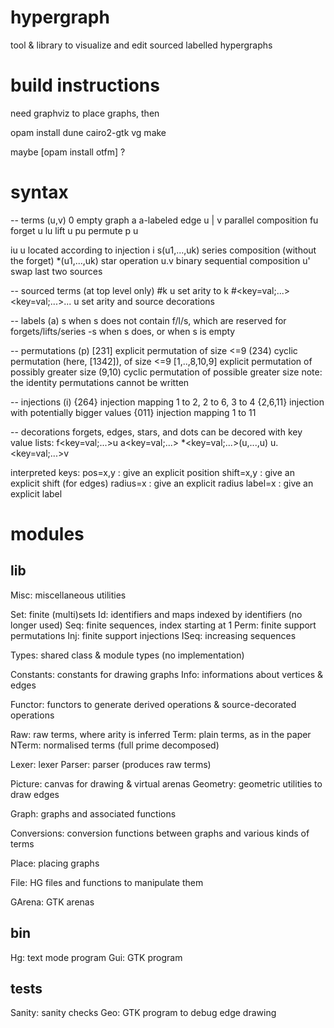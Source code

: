 # hypergraph

tool & library to visualize and edit sourced labelled hypergraphs

# build instructions

need graphviz to place graphs, then

opam install dune cairo2-gtk vg 
make

maybe [opam install otfm] ?


# syntax

-- terms (u,v)
0            empty graph
a            a-labeled edge
u | v        parallel composition
fu           forget u
lu           lift u
pu           permute p u

iu           u located according to injection i
s(u1,...,uk) series composition (without the forget)
*(u1,...,uk) star operation
u.v          binary sequential composition
u'           swap last two sources

-- sourced terms (at top level only)
#k u                              set arity to k
#<key=val;...><key=val;...>... u  set arity and source decorations

-- labels (a)
s             when s does not contain f/l/s, which are reserved for forgets/lifts/series
-s            when s does, or when s is empty

-- permutations (p)
[231]         explicit permutation of size <=9
(234)         cyclic permutation (here, [1342]), of size <=9
[1,..,8,10,9] explicit permutation of possibly greater size
(9,10)        cyclic permutation of possible greater size
note: the identity permutations cannot be written

-- injections (i)
{264}         injection mapping 1 to 2, 2 to 6, 3 to 4 
{2,6,11}      injection with potentially bigger values
{011}         injection mapping 1 to 11

-- decorations
forgets, edges, stars, and dots can be decored with key value lists:
 f<key=val;...>u
 a<key=val;...>
 *<key=val;...>(u,...,u)
 u.<key=val;...>v

interpreted keys:
 pos=x,y     : give an explicit position
 shift=x,y   : give an explicit shift (for edges)
 radius=x    : give an explicit radius
 label=x     : give an explicit label


# modules

## lib
Misc:        miscellaneous utilities

Set:         finite (multi)sets
Id:          identifiers and maps indexed by identifiers (no longer used)
Seq:         finite sequences, index starting at 1
Perm:        finite support permutations
Inj:         finite support injections
ISeq:        increasing sequences

Types:       shared class & module types (no implementation)

Constants:   constants for drawing graphs
Info:        informations about vertices & edges

Functor:     functors to generate derived operations & source-decorated operations

Raw:         raw terms, where arity is inferred
Term:        plain terms, as in the paper
NTerm:       normalised terms (full prime decomposed)

Lexer:       lexer
Parser:      parser (produces raw terms)

Picture:     canvas for drawing & virtual arenas
Geometry:    geometric utilities to draw edges

Graph:       graphs and associated functions

Conversions: conversion functions between graphs and various kinds of terms

Place:       placing graphs

File:        HG files and functions to manipulate them

GArena:      GTK arenas

## bin
Hg:          text mode program
Gui:         GTK program

## tests
Sanity:      sanity checks
Geo:         GTK program to debug edge drawing

